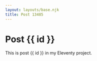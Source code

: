 ```yaml
---
layout: layouts/base.njk
title: Post 13485
---
```


# Post {{ id }}

This is post {{ id }} in my Eleventy project.
